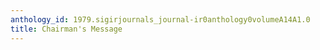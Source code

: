 ```yaml
---
anthology_id: 1979.sigirjournals_journal-ir0anthology0volumeA14A1.0
title: Chairman's Message
---
```


